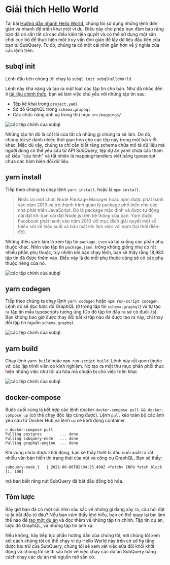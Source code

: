 # Giải thích Hello World

Tại bài [Hướng dẫn nhanh Hello World](helloworld-localhost.md), chúng tôi sử dụng những lệnh đơn giản và nhanh để triển khai một ví dụ. Điều này cho phép bạn đảm bảo rằng bạn đã có sẵn tất cả các điều kiện tiên quyết và có thể sử dụng một sân chơi cục bộ để thực hiện một truy vấn đơn giản để lấy dữ liệu đầu tiên của bạn từ SubQuery. Từ đó, chúng ta có một cái nhìn gần hơn về ý nghĩa của các lệnh trên.

## subql init

Lệnh đầu tiên chúng tôi chạy là `subql init subqlHelloWorld`.

Lệnh này khá nặng và tạo ra một loạt các tập tin cho bạn. Như đã nhắc đến ở [tài liệu chính thức](quickstart.md#configure-and-build-the-starter-project), bạn sẽ làm việc chủ yếu với những tập tin sau:

- Tệp kê khai trong `project.yaml`
- Sơ đồ GraphQL trong `schema.graphql`
- Các chức năng ánh xạ trong thư mục `src/mappings/`

![các tệp chính của subql](/assets/img/main_subql_files.png)

Những tập tin đó là cốt lõi của tất cả những gì chúng ta sẽ làm. Do đó, chúng tôi sẽ dành nhiều thời gian hơn cho các tệp này trong một bài viết khác. Mặc dù vậy, chúng ta chỉ cần biết rằng schema chứa mô tả dữ liệu mà người dùng có thể yêu cầu từ API SubQuery, tệp dự án yaml chứa các tham số kiểu "cấu hình" và tất nhiên là mappingHandlers viết bằng typescript chứa các hàm biến đổi dữ liệu.

## yarn install

Tiếp theo chúng ta chạy lệnh `yarn install`. hoặc là `npm install`.

> Nhắc lại một chút. Node Package Manager hoặc npm được phát hành vào năm 2010 và trở thành trình quản lý package phổ biến cho các nhà phát triển JavaScript. Đó là package mặc định và được tự động cài đặt khi bạn cài đặt Node.js trên hệ thống của bạn. Yarn được Facebook phát hành vào năm 2016 với mục đích giải quyết một số thiếu sót về hiệu suất và bảo mật khi làm việc với npm (tại thời điểm đó).

Những điều yarn làm là xem tập tin `package.json` và tải xuống các phần phụ thuộc khác. Nhìn vào tập tin `package.json`, trông không giống như có rất nhiều phần phụ thuộc, tuy nhiên khi bạn chạy lệnh, bạn sẽ thấy rằng 18,983 tập tin đã được thêm vào. Điều này là do mỗi phụ thuộc cũng sẽ có các phụ thuộc riêng của nó.

![các tệp chính của subql](/assets/img/dependencies.png)

## yarn codegen

Tiếp theo chúng ta chạy lệnh `yarn codegen` hoặc `npm run-script codegen`. Lệnh đó sẽ đọc lược đồ GraphQL (ở trong tập tin `schema.graphql`) và tự tạo ra tập tin mẫu typescripts tương ứng (Do đó tập tin đầu ra sẽ có đuôi .ts). Bạn không bao giờ được thay đổi bất kì tập nào đã được tạo ra này, chỉ thay đổi tập tin nguồn `schema.graphql`.

![các tệp chính của subql](/assets/img/typescript.png)

## yarn build

Chạy lệnh `yarn build` hoặc `npm run-script build`. Lệnh này rất quen thuộc với các lập trình viên có kinh nghiệm. Nó tạo ra một thư mục phân phối thực hiện những việc như tối ưu hóa mã chuẩn bị cho việc triển khai.

![các tệp chính của subql](/assets/img/distribution_folder.png)

## docker-compose

Bước cuối cùng là kết hợp các lệnh docker `docker-compose pull && docker-compose up` (có thể chạy độc lập cũng được). Lệnh `pull` kéo toàn bộ các ảnh yêu cầu từ Docker Hub và lệnh `up` sẽ khởi động container.

```shell
> docker-compose pull
Pulling postgres        ... done
Pulling subquery-node   ... done
Pulling graphql-engine  ... done
```

Khi vùng chứa được khởi động, bạn sẽ thấy thiết bị đầu cuối xuất ra rất nhiều văn bản hiển thị trạng thái của nút và công cụ GraphQL. Bạn sẽ thấy:

```
subquery-node_1   | 2021-06-06T02:04:25.490Z <fetch> INFO fetch block [1, 100]
```

mà bạn biết rằng nút SubQuery đã bắt đầu đồng bộ hóa.

## Tóm lược

Bây giờ bạn đã có một cái nhìn sâu sắc về những gì đang xảy ra, câu hỏi đặt ra là bắt đầu từ đâu? Nếu bạn cảm thấy khó hiểu, bạn có thể quay lại bài làm thế nào để [tạo một dự án](../create/introduction.md) và đọc thêm về những tập tin chính. Tập tin dự án, lược đồ GraphQL, và những tập tin ánh xạ.

Nếu không, hãy tiếp tục phần hướng dẫn của chúng tôi, nơi chúng tôi xem xét cách chúng tôi có thể chạy ví dụ Hello World này trên cơ sở hạ tầng được lưu trữ của SubQuery, chúng tôi sẽ xem xét việc sửa đổi khối khởi động và chúng tôi sẽ đi sâu hơn về việc chạy các dự án SubQuery bằng cách chạy các dự án mã nguồn mở sẵn có.
